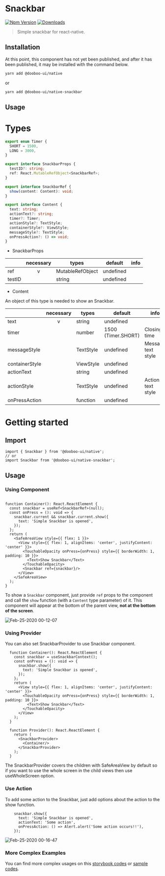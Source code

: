# Snackbar

[![Npm Version](http://img.shields.io/npm/v/@dooboo-ui/native-snackbar.svg?style=flat-square)](https://npmjs.org/package/@dooboo-ui/native-snackbar)
[![Downloads](http://img.shields.io/npm/dm/@dooboo-ui/native-snackbar.svg?style=flat-square)](https://npmjs.org/package/@dooboo-ui/native-snackbar)

> Simple snackbar for react-native.

## Installation

At this point, this component has not yet been published, and after it has been published, it may be installed with the command below.

```sh
yarn add @dooboo-ui/native
```

or

```sh
yarn add @dooboo-ui/native-snackbar
```

## Usage

# Types

```ts
export enum Timer {
  SHORT = 1500,
  LONG = 3000,
}

export interface SnackbarProps {
  testID?: string;
  ref: React.MutableRefObject<SnackbarRef>;
}

export interface SnackbarRef {
  show(content: Content): void;
}

export interface Content {
  text: string;
  actionText?: string;
  timer?: Timer;
  actionStyle?: TextStyle;
  containerStyle?: ViewStyle;
  messageStyle?: TextStyle;
  onPressAction?: () => void;
}

```

- SnackbarProps

|         | necessary | types                   | default   | info         |
| ------- | :-------: | ----------------------- | --------- | ------------ |
| ref     |     v     | MutableRefObject        | undefined |              |
| testID  |           | string                  | undefined |              |

- Content

An object of this type is needed to show an Snackbar. 

|                | necessary | types            | default            | info               |
| -------------- | :-------: | ---------------- | ------------------ | ------------------ |
| text           |     v     | string           | undefined          |                    |
| timer          |           | number           | 1500 (Timer.SHORT) | Closing time       |
| messageStyle   |           | TextStyle        | undefined          | Message text style |
| containerStyle |           | ViewStyle        | undefined          |                    |
| actionText     |           | string           | undefined          |                    |
| actionStyle    |           | TextStyle        | undefined          | Action text style  |
| onPressAction  |           | function         | undefined          |                    |

# Getting started

## Import

  ```tsx
  import { Snackbar } from '@dooboo-ui/native';
  // or
  import Snackbar from '@dooboo-ui/native-snackbar';
  ```

## Usage
### Using Component
  ```tsx

  function Container(): React.ReactElement {
    const snackbar = useRef<SnackbarRef>(null);
    const onPress = (): void => {
      snackbar.current && snackbar.current.show({
        text: 'Simple Snackbar is opened',
      });
    };
    return (
      <SafeAreaView style={{ flex: 1 }}>
        <View style={{ flex: 1, alignItems: 'center', justifyContent: 'center' }}>
          <TouchableOpacity onPress={onPress} style={{ borderWidth: 1, padding: 10 }}>
            <Text>Show Snackbar</Text>
          </TouchableOpacity>
          <Snackbar ref={snackbar}/>
        </View>
      </SafeAreaView>
    );
  }

  ```

To show a `Snackbar` component, just provide `ref` props to the component and call the `show` function  (with a `Content` type parameter) of it.
This component will appear at the bottom of the parent view, **not at the bottom of the screen**.

![Feb-25-2020 00-12-07](https://user-images.githubusercontent.com/17980230/75164088-961bbb00-5763-11ea-8e89-096b15a3e787.gif)

### Using Provider
You can also set SnackbarProvider to use Snackbar component. 
``` tsx
  function Container(): React.ReactElement {
    const snackbar = useSnackbarContext();
    const onPress = (): void => {
      snackbar.show({
        text: 'Simple Snackbar is opened',
      });
    };
    return (
      <View style={{ flex: 1, alignItems: 'center', justifyContent: 'center' }}>
        <TouchableOpacity onPress={onPress} style={{ borderWidth: 1, padding: 10 }}>
          <Text>Show Snackbar</Text>
        </TouchableOpacity>
      </View>
    );
  }

  function Provider(): React.ReactElement {
    return (
      <SnackbarProvider>
        <Container/>
      </SnackbarProvider>
    );
  }

```
The SnackbarProvider covers the children with SafeAreaView by default so if you want to use the whole screen in the child views then use useWholeScreen option.

### Use Action

To add some action to the Snackbar, just add options about the action to the show function.

``` tsx
    snackbar.show({
      text: 'Simple Snackbar is opened',
      actionText: 'Some action',
      onPressAction: () => Alert.alert('Some action occurs!!'),
    });
```

![Feb-25-2020 00-16-47](https://user-images.githubusercontent.com/17980230/75164429-265a0000-5764-11ea-9c6f-12bf362dc32b.gif)

### More Complex Examples
You can find more complex usages on this [storybook codes](storybook/stories/Snackbr.stories.tsx) or [sample codes](src/components/screen/SnackbarSample.tsx). 
